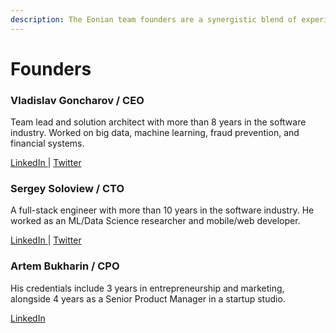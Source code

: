 ```yaml
---
description: The Eonian team founders are a synergistic blend of experience and expertise
---
```


# Founders

### **Vladislav Goncharov  / CEO**

Team lead and solution architect with more than 8 years in the software industry. Worked on big data, machine learning, fraud prevention, and financial systems.

[LinkedIn ](https://www.linkedin.com/in/vladislav-goncharov-leo/)| [Twitter](https://twitter.com/LeoVS09)

### **Sergey Soloview  / CTO**

A full-stack engineer with more than 10 years in the software industry. He worked as an ML/Data Science researcher and mobile/web developer.

[LinkedIn ](https://www.linkedin.com/in/sergey-solovyev-0a9783183/)| [Twitter](https://twitter.com/solovyev\_sm)

### **Artem Bukharin / CPO**

His credentials include 3 years in entrepreneurship and marketing, alongside 4 years as a Senior Product Manager in a startup studio.

[LinkedIn](https://www.linkedin.com/in/artem-buharin-91780bab)

